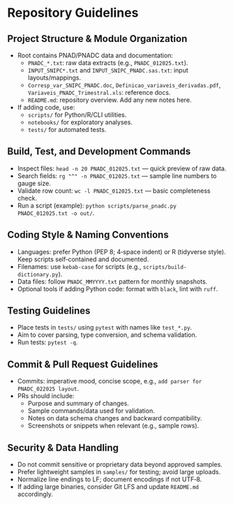 # Repository Guidelines

## Project Structure & Module Organization
- Root contains PNAD/PNADC data and documentation:
  - `PNADC_*.txt`: raw data extracts (e.g., `PNADC_012025.txt`).
  - `INPUT_SNIPC*.txt` and `INPUT_SNIPC_PNADC.sas.txt`: input layouts/mappings.
  - `Corresp_var_SNIPC_PNADC.doc`, `Definicao_variaveis_derivadas.pdf`, `Variaveis_PNADC_Trimestral.xls`: reference docs.
  - `README.md`: repository overview. Add any new notes here.
- If adding code, use:
  - `scripts/` for Python/R/CLI utilities.
  - `notebooks/` for exploratory analyses.
  - `tests/` for automated tests.

## Build, Test, and Development Commands
- Inspect files: `head -n 20 PNADC_012025.txt` — quick preview of raw data.
- Search fields: `rg "^" -n PNADC_012025.txt` — sample line numbers to gauge size.
- Validate row count: `wc -l PNADC_012025.txt` — basic completeness check.
- Run a script (example): `python scripts/parse_pnadc.py PNADC_012025.txt -o out/`.

## Coding Style & Naming Conventions
- Languages: prefer Python (PEP 8; 4‑space indent) or R (tidyverse style). Keep scripts self‑contained and documented.
- Filenames: use `kebab-case` for scripts (e.g., `scripts/build-dictionary.py`).
- Data files: follow `PNADC_MMYYYY.txt` pattern for monthly snapshots.
- Optional tools if adding Python code: format with `black`, lint with `ruff`.

## Testing Guidelines
- Place tests in `tests/` using `pytest` with names like `test_*.py`.
- Aim to cover parsing, type conversion, and schema validation.
- Run tests: `pytest -q`.

## Commit & Pull Request Guidelines
- Commits: imperative mood, concise scope, e.g., `add parser for PNADC_022025 layout`.
- PRs should include:
  - Purpose and summary of changes.
  - Sample commands/data used for validation.
  - Notes on data schema changes and backward compatibility.
  - Screenshots or snippets when relevant (e.g., sample rows).

## Security & Data Handling
- Do not commit sensitive or proprietary data beyond approved samples.
- Prefer lightweight samples in `samples/` for testing; avoid large uploads.
- Normalize line endings to LF; document encodings if not UTF‑8.
- If adding large binaries, consider Git LFS and update `README.md` accordingly.
